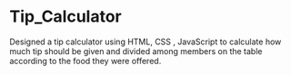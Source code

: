 # Tip_Calculator

Designed a tip calculator using HTML, CSS , JavaScript to
calculate how much tip should be given and divided among
members on the table according to the food they were offered.
